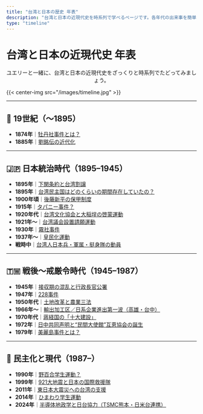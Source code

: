 ```yaml
---
title: "台湾と日本の歴史 年表"
description: "台湾と日本の近現代史を時系列で学べるページです。各年代の出来事を簡単に一覧できます。"
type: "timeline"
---
```


# 台湾と日本の近現代史 年表

<p class="subtitle" style="text-align: center;">ユエリーと一緒に、台湾と日本の近現代史をざっくりと時系列でたどってみましょう。</p>

{{< center-img src="/images/timeline.jpg" >}}

---

## 🏯 19世紀（〜1895）

- **1874年**｜[牡丹社事件とは？](/questions/botan-sha-incident/)
- **1885年**｜[劉銘伝の近代化](/questions/liu-ming-chuan-modernization/)

---

## 🇯🇵 日本統治時代（1895–1945）

- **1895年**｜[下関条約と台湾割譲](/questions/shimonoseki-taiwan-cession/)
- **1895年**｜[台湾民主国はどのくらいの期間存在していたの？](/questions/formosa-republic/)
- **1900年頃**｜[後藤新平の保甲制度](/questions/goto-hochia/)
- **1915年**｜[タパニー事件？](/questions/tapani-incident/)
- **1920年代**｜[台湾文化協会と大稲埕の啓蒙運動](/questions/taiwan-cultural-association-and-dadaocheng/)
- **1921年〜**｜[台湾議会設置請願運動](/questions/taiwan-parliament-petition/)
- **1930年**｜[霧社事件](/questions/musha-incident/)
- **1937年〜**｜[皇民化運動](/questions/imperial-assimilation-movement/)
- **戦時中**｜[台湾人日本兵・軍属・挺身隊の動員](/questions/taiwanese-soldiers-japan/)

---

## 🇹🇼 戦後〜戒厳令時代（1945–1987）

- **1945年**｜[接収期の混乱と行政長官公署](/questions/taiwan-takeover-chaos/)
- **1947年**｜[228事件](/questions/two-two-eight-incident/)
- **1950年代**｜[土地改革と農業三法](/questions/land-reform-agriculture/)
- **1966年〜**｜[輸出加工区／日系企業進出第一波（高雄・台中）](/questions/export-processing-zones-taiwan/)
- **1970年代**｜[蔣経国の「十大建設」](/questions/ten-major-constructions/)
- **1972年**｜[日中共同声明と“民間大使館”互恵協会の誕生](/questions/japan-china-normalization/)
- **1979年**｜[美麗島事件とは？](/questions/formosa-incident/)

---

## 🌸 民主化と現代（1987–）

- **1990年**｜[野百合学生運動？](/questions/wild-lily-movement/)
- **1999年**｜[921大地震と日本の国際救援隊](/questions/taiwan-earthquake-japan-rescue/)
- **2011年**｜[東日本大震災への台湾の支援](/questions/taiwan-japan-earthquake-support/)
- **2014年**｜[ひまわり学生運動](/questions/sunflower-movement/)
- **2024年**｜[半導体地政学と日台協力（TSMC熊本・日米台連携）](/questions/semiconductor-geopolitics-japan-taiwan/)
